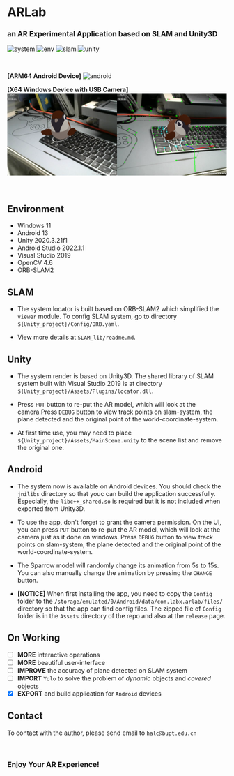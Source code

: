 # ARLab
### an AR Experimental Application based on SLAM and Unity3D
![system](https://badgen.net/badge/Application/Augmented%20Reality/blue)
![env](https://badgen.net/badge/Environment/x64%2Farm64/green)
![slam](https://badgen.net/badge/Locator/SLAM/orange)
![unity](https://badgen.net/badge/Render/Unity/orange)

<br>

**[ARM64 Android Device]**
![android](Assets/Android.png)

**[X64 Windows Device with USB Camera]**
![intro](Assets/intro.png)

<br>

## Environment
- Windows 11
- Android 13
- Unity 2020.3.21f1
- Android Studio 2022.1.1
- Visual Studio 2019
- OpenCV 4.6
- ORB-SLAM2

## SLAM
- The system locator is built based on ORB-SLAM2 which simplified the `viewer` module. To config SLAM system, go to directory `${Unity_project}/Config/ORB.yaml`.

- View more details at `SLAM_lib/readme.md`.

## Unity
- The system render is based on Unity3D. The shared library of SLAM system built with Visual Studio 2019 is at directory `${Unity_project}/Assets/Plugins/locator.dll`.

- Press `PUT` button to re-put the AR model, which will look at the camera.Press `DEBUG` button to view track points on slam-system, the plane detected and the original point of the world-coordinate-system.

- At first time use, you may need to place `${Unity_project}/Assets/MainScene.unity` to the scene list and remove the original one.

## Android
- The system now is available on Android devices. You should check the `jnilibs` directory so that youc can build the application successfully. Especially, the `libc++_shared.so` is required but it is not included when exported from Unity3D.

- To use the app, don't forget to grant the camera permission. On the UI, you can press `PUT` button to re-put the AR model, which will look at the camera just as it done on windows. Press `DEBUG` button to view track points on slam-system, the plane detected and the original point of the world-coordinate-system.

- The Sparrow model will randomly change its animation from 5s to 15s. You can also manually change the animation by pressing the `CHANGE` button.

- **[NOTICE]** When first installing the app, you need to copy the `Config` folder to the `/storage/emulated/0/Android/data/com.labx.arlab/files/` directory so that the app can find config files. The zipped file of `Config` folder is in the `Assets` directory of the repo and also at the `release` page.

## On Working
- [ ] **MORE** interactive operations
- [ ] **MORE** beautiful user-interface
- [ ] **IMPROVE** the accuracy of plane detected on SLAM system
- [ ] **IMPORT** `Yolo` to solve the problem of *dynamic* objects and *covered* objects
- [x] **EXPORT** and build application for `Android` devices

## Contact
To contact with the author, please send email to `halc@bupt.edu.cn`

<br>

### Enjoy Your AR Experience!
